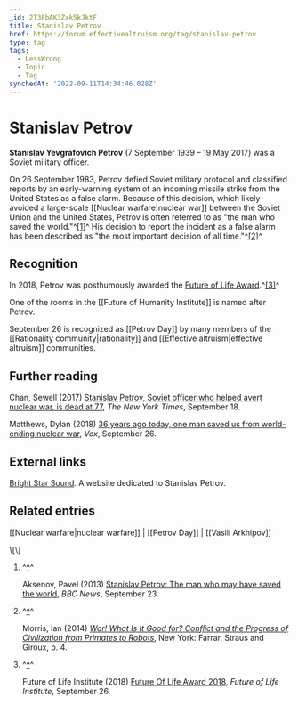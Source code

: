 ```yaml
---
_id: 2T3FbAK3Zxk5kJktF
title: Stanislav Petrov
href: https://forum.effectivealtruism.org/tag/stanislav-petrov
type: tag
tags:
  - LessWrong
  - Topic
  - Tag
synchedAt: '2022-09-11T14:34:46.028Z'
---
```

# Stanislav Petrov

**Stanislav Yevgrafovich Petrov** (7 September 1939 – 19 May 2017) was a Soviet military officer.

On 26 September 1983, Petrov defied Soviet military protocol and classified reports by an early-warning system of an incoming missile strike from the United States as a false alarm. Because of this decision, which likely avoided a large-scale [[Nuclear warfare|nuclear war]] between the Soviet Union and the United States, Petrov is often referred to as "the man who saved the world."^[\[1\]](#fnyy9c6larmz)^ His decision to report the incident as a false alarm has been described as "the most important decision of all time."^[\[2\]](#fnv4fhvn4feqs)^

Recognition
-----------

In 2018, Petrov was posthumously awarded the [Future of Life Award](https://forum.effectivealtruism.org/tag/future-of-life-institute#Future_of_Life_Award).^[\[3\]](#fnh8pzictv1jn)^

One of the rooms in the [[Future of Humanity Institute]] is named after Petrov.

September 26 is recognized as [[Petrov Day]] by many members of the [[Rationality community|rationality]] and [[Effective altruism|effective altruism]] communities.

Further reading
---------------

Chan, Sewell (2017) [Stanislav Petrov, Soviet officer who helped avert nuclear war, is dead at 77](https://www.nytimes.com/2017/09/18/world/europe/stanislav-petrov-nuclear-war-dead.html), *The New York Times*, September 18.

Matthews, Dylan (2018) [36 years ago today, one man saved us from world-ending nuclear war](https://www.vox.com/2018/9/26/17905796/nuclear-war-1983-stanislav-petrov-soviet-union), *Vox*, September 26.

External links
--------------

[Bright Star Sound](https://www.brightstarsound.com/). A website dedicated to Stanislav Petrov.

Related entries
---------------

[[Nuclear warfare|nuclear warfare]] | [[Petrov Day]] | [[Vasili Arkhipov]]

\\\[\\\]

1.  ^**[^](#fnrefyy9c6larmz)**^
    
    Aksenov, Pavel (2013) [Stanislav Petrov: The man who may have saved the world](https://www.bbc.com/news/world-europe-24280831), *BBC News*, September 23.
    
2.  ^**[^](#fnrefv4fhvn4feqs)**^
    
    Morris, Ian (2014) [*War! What Is It Good for? Conflict and the Progress of Civilization from Primates to Robots*](https://en.wikipedia.org/wiki/Special:BookSources/978-0-374-28600-2), New York: Farrar, Straus and Giroux, p. 4.
    
3.  ^**[^](#fnrefh8pzictv1jn)**^
    
    Future of Life Institute (2018) [Future Of Life Award 2018](https://futureoflife.org/2018/09/26/future-of-life-award-2018/), *Future of Life Institute*, September 26.